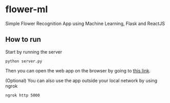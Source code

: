 # flower-ml
Simple Flower Recognition App using Machine Learning, Flask and ReactJS

## How to run

Start by running the server
```
python server.py
```

Then you can open the web app on the browser by going to [this link](http://localhost:5000/).

(Optional)
You can also use the app outside your local network by using ngrok
```
ngrok http 5000
```